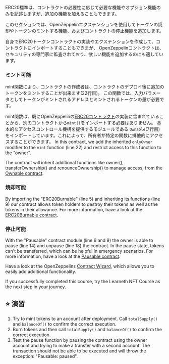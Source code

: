 ERC20標準は、コントラクトの必要性に応じて必要な機能やオプション機能のみを記述しますが、追加の機能を加えることもできます。

このセクションでは、OpenZeppelinエクステンションを使用してトークンの焼却やトークンのミントする機能、およびコントラクトの停止機能を追加します。

自身でERC20トークンコントラクトの実装やエクステンションを作成して、コントラクトにインポートすることもできまが、 OpenZeppelinコントラクトは、セキュリティの専門家に監査されており、欲しい機能を追加するのにも適しています。

### ミント可能

mint関数により、コントラクトの作成者は、コントラクトのデプロイ後に追加のトークンをミントすることが出来ます(22行目)。 この関数では、入力パラメータとしてトークンがミントされるアドレスとミントされるトークンの量が必要です。

mint関数は、既にOpenZeppelinの<a href="https://github.com/OpenZeppelin/openzeppelin-contracts/blob/master/contracts/token/ERC20/ERC20.sol" target="_blank">ERC20コントラクト</a>の実装に含まれていることから、別のコントラクトから`mint()`をインポートする必要はありません。 基本的なアクセスコントロール機構を提供するモジュールである `Ownable`(7行目)をインポートしています。これによって、所有者が特定の関数に排他的にアクセスすることができます。 In this contract, we add the inherited `onlyOwner` modifier to the `mint` function (line 22) and restrict access to this function to the "owner".

The contract will inherit additional functions like owner(), transferOwnership() and renounceOwnership() to manage access, from the <a href="https://github.com/OpenZeppelin/openzeppelin-contracts/blob/master/contracts/access/Ownable.sol" target="_blank">Ownable contract</a>.

### 焼却可能

By importing the "ERC20Burnable" (line 5) and inheriting its functions (line 9) our contract allows token holders to destroy their tokens as well as the tokens in their allowance.
For more information, have a look at the <a href="https://github.com/OpenZeppelin/openzeppelin-contracts/blob/master/contracts/token/ERC20/extensions/ERC20Burnable.sol" target="_blank">ERC20Burnable contract</a>.

### 停止可能

With the "Pausable" contract module (line 6 and 9) the owner is able to pause (line 14) and unpause (line 18) the contract. In the pause state, tokens can't be transferred, which can be helpful in emergency scenarios.
For more information, have a look at the <a href="https://github.com/OpenZeppelin/openzeppelin-contracts/blob/master/contracts/security/Pausable.sol" target="_blank">Pausable contract</a>.

Have a look at the OpenZeppelins <a href="https://docs.openzeppelin.com/contracts/4.x/wizard" target="_blank">Contract Wizard</a>, which allows you to easily add additional functionality.

If you successfully completed this course, try the Learneth NFT Course as the next step in your journey.

## ⭐️ 演習

1. Try to mint tokens to an account after deployment. Call `totalSupply()` and `balanceOf()` to confirm the correct execution.
2. Burn tokens and then call `totalSupply()` and `balanceOf()` to confirm the correct execution.
3. Test the pause function by pausing the contract using the owner account and trying to make a transfer with a second account. The transaction should not be able to be executed and will throw the exception: "Pausable: paused".

